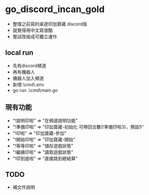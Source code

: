 # go_discord_incan_gold
- 整理之前寫的桌遊印加寶藏 discord版
- 就覺得用中文寫很酷
- 嘗試改版成可獨立運作

## local run
- 先有discord頻道
- 再有機器人
- 機器人加入頻道
- 新增.\cmd\\.env
- go run .\cmd\main.go

## 現有功能
- "!說明印啦" => "在頻道說明功能"
- "!準備印啦" => "印加寶藏-初始化 可帶回合數(!準備印啦3)，預設5"
- "!印啦" =>     "印加寶藏-參加"
- "!開始印啦" => "印加寶藏-開始"
- "!等等印啦" => "儲存遊戲狀態"
- "!繼續印啦" => "讀取遊戲狀態"
- "!印到底啦" => "直接跳到總結算"

## TODO
- 補文件說明